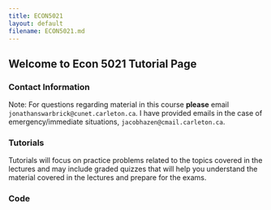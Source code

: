 ```yaml
---
title: ECON5021
layout: default
filename: ECON5021.md
--- 
```

## Welcome to Econ 5021 Tutorial Page

### Contact Information  
Note: For questions regarding material in this course **please** email `jonathanswarbrick@cunet.carleton.ca`. I have provided emails in the case of emergency/immediate situations, `jacobhazen@cmail.carleton.ca`.  



### Tutorials  
Tutorials will focus on practice problems related to the topics covered in the lectures and may include
graded quizzes that will help you understand the material covered in the lectures and prepare for the
exams.  


### Code


